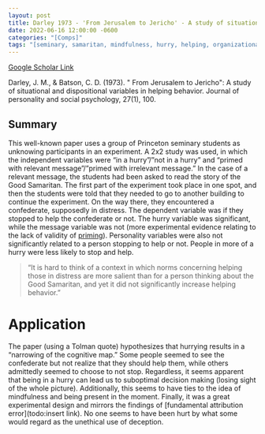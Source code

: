 ```yaml
---
layout: post
title: Darley 1973 - 'From Jerusalem to Jericho' - A study of situational and dispositional variables in helping behavior
date: 2022-06-16 12:00:00 -0600
categories: "[Comps]"
tags: "[seminary, samaritan, mindfulness, hurry, helping, organizational citizenship behavior, fundamental attribution error, great paper]"
---
```


[Google Scholar Link](https://scholar.google.com/scholar?hl=en&as_sdt=0%2C45&q=from+jerusalem+to+jericho&btnG=)

Darley, J. M., & Batson, C. D. (1973). " From Jerusalem to Jericho": A study of situational and dispositional variables in helping behavior. Journal of personality and social psychology, 27(1), 100.

## Summary
This well-known paper uses a group of Princeton seminary students as unknowing participants in an experiment.  A 2x2 study was used, in which the independent variables were “in a hurry”/”not in a hurry” and “primed with relevant message”/”primed with irrelevant message.”  In the case of a relevant message, the students had been asked to read the story of the Good Samaritan.  The first part of the experiment took place in one spot, and then the students were told that they needed to go to another building to continue the experiment.  On the way there, they encountered a confederate, supposedly in distress.  The dependent variable was if they stopped to help the confederate or not.  The hurry variable was significant, while the message variable was not (more experimental evidence relating to the lack of validity of [priming](https://www.nature.com/articles/nature.2012.11535)).  Personality variables were also not significantly related to a person stopping to help or not.  People in more of a hurry were less likely to stop and help.

> “It is hard to think of a context in which norms concerning helping those in distress are more salient than for a person thinking about the Good Samaritan, and yet it did not significantly increase helping behavior.”

# Application
The paper (using a Tolman quote) hypothesizes that hurrying results in a “narrowing of the cognitive map.”  Some people seemed to see the confederate but not realize that they should help them, while others admittedly seemed to choose to not stop.  Regardless, it seems apparent that being in a hurry can lead us to suboptimal decision making (losing sight of the whole picture).  Additionally, this seems to have ties to the idea of mindfulness and being present in the moment.  Finally, it was a great experimental design and mirrors the findings of [fundamental attribution error](todo:insert link).  No one seems to have been hurt by what some would regard as the unethical use of deception.
